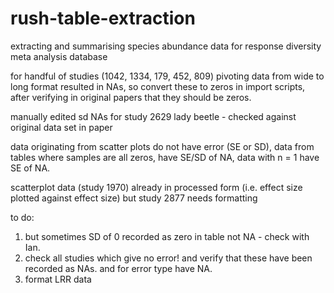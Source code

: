 # rush-table-extraction
extracting and summarising species abundance data for response diversity meta analysis database

for handful of studies (1042, 1334, 179, 452, 809) pivoting data from wide to long format resulted in NAs, so convert these to zeros in import scripts, after verifying in original papers that they should be zeros. 

manually edited sd NAs for study 2629 lady beetle - checked against original data set in paper 


data originating from scatter plots do not have error (SE or SD), data from tables where samples are all zeros, have SE/SD of NA, data with n = 1 have SE of NA. 

scatterplot data (study 1970) already in processed form (i.e. effect size plotted against effect size) but study 2877 needs formatting 

to do:
1. but sometimes SD of 0 recorded as zero in table not NA - check with Ian. 
2. check all studies which give no error! and verify that these have been recorded as NAs. 
and for error type have NA. 
4. format LRR data 

